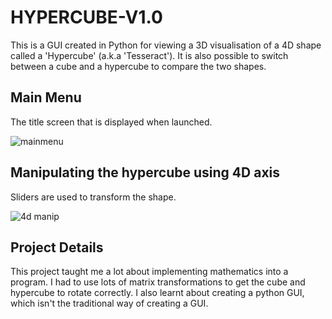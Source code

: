 # HYPERCUBE-V1.0
This is a GUI created in Python for viewing a 3D visualisation of a 4D shape called a 'Hypercube' (a.k.a 'Tesseract'). It is also possible to switch between a cube and a hypercube to compare the two shapes.
## Main Menu
The title screen that is displayed when launched.

![mainmenu](https://user-images.githubusercontent.com/56166849/203427075-146e8733-c979-4064-9df2-2fad71bebd18.png)

## Manipulating the hypercube using 4D axis
Sliders are used to transform the shape.

![4d manip](https://user-images.githubusercontent.com/56166849/203427728-877cbd83-87a7-4704-b58f-624f56e274e9.png)

## Project Details

This project taught me a lot about implementing mathematics into a program. I had to use lots of matrix transformations to get the cube and hypercube to rotate correctly. I also learnt about creating a python GUI, which isn't the traditional way of creating a GUI.
